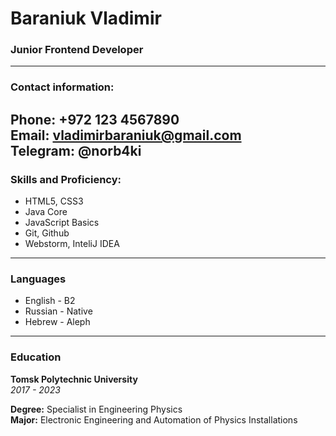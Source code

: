 # Baraniuk Vladimir
### Junior Frontend Developer  
---
### Contact information:  

Phone: +972 123 4567890  
Email: vladimirbaraniuk@gmail.com  
Telegram: @norb4ki  
---
### Skills and Proficiency:

- HTML5, CSS3
- Java Core
- JavaScript Basics
- Git, Github
- Webstorm, InteliJ IDEA  
---
### Languages

- English - B2
- Russian - Native
- Hebrew - Aleph  
---
### Education

**Tomsk Polytechnic University**  
*2017 - 2023*  
  
**Degree:** Specialist in Engineering Physics  
**Major:** Electronic Engineering and Automation of Physics Installations
